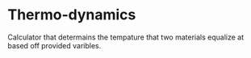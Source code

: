 # Thermo-dynamics
Calculator that determains the tempature that two materials equalize at based off provided varibles.
